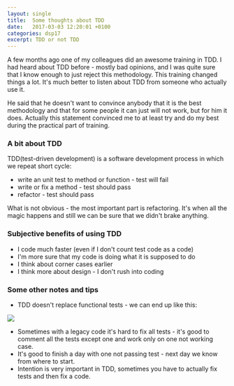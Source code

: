 ```yaml
---
layout: single
title:  Some thoughts about TDD
date:   2017-03-03 12:20:01 +0100
categories: dsp17
excerpt: TDD or not TDD
---
```


A few months ago one of my colleagues did an awesome training in TDD. I had heard about TDD before - mostly bad opinions, and I was quite sure that I know
enough to just reject this methodology. This training changed things a lot. It's much better to listen about TDD from someone who actually use it.

He said that he doesn't want to convince anybody that it is the best methodology and that for some people it can just will not work, but for him it does.
Actually this statement convinced me to at least try and do my best during the practical part of training. 

### A bit about TDD 
TDD(test-driven development) is a software development process in which we repeat short cycle:

* write an unit test to method or function - test will fail
* write or fix a method - test should pass
* refactor - test should pass 

What is not obvious - the most important part is refactoring. It's when all the magic happens and still we can be sure that we
didn't brake anything.

### Subjective benefits of using TDD
* I code much faster (even if I don't count test code as a code)
* I'm more sure that my code is doing what it is supposed to do
* I think about corner cases earlier
* I think more about design - I don't rush into coding

### Some other notes and tips
* TDD doesn't replace functional tests - we can end up like this:

![](http://x3.wykop.pl/cdn/c3201142/comment_jP2f4B7YsFrU7ixhLBJieJ7QTGNPFjTR.gif)

* Sometimes with a legacy code it's hard to fix all tests - it's good to comment all the tests except one and work only on one not working case.
* It's good to finish a day with one not passing test - next day we know from where to start.
* Intention is very important in TDD, sometimes you have to actually fix tests and then fix a code.
 